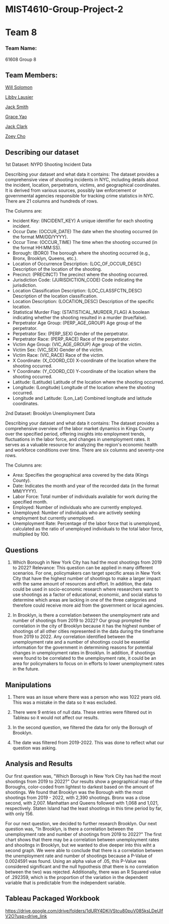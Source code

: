 # MIST4610-Group-Project-2
# Team 8

### Team Name:

61608 Group 8

## Team Members:
 
[Will Solomon](https://github.com/Willtsolomon)

[Libby Lausier](https://github.com/libbylausier)

[Jack Smith](https://github.com/jacklsmith14)

[Grace Yao](https://github.com/graceyao2)

[Jack Clark](https://github.com/JackClark12)

[Zoey Cho](https://github.com/hc29584)


## Describing our dataset
1st Dataset: NYPD Shooting Incident Data

Describing your dataset and what data it contains: The dataset provides a comprehensive view of shooting incidents in NYC, including details about the incident, location, perpetrators, victims, and geographical coordinates. It is derived from various sources, possibly law enforcement or governmental agencies responsible for tracking crime statistics in NYC. There are 21 columns and hundreds of rows.

The Columns are:

- Incident Key: (INCIDENT_KEY) A unique identifier for each shooting incident.
- Occur Date: (OCCUR_DATE) The date when the shooting occurred (in the format MM/DD/YYYY).
- Occur Time: (OCCUR_TIME) The time when the shooting occurred (in the format HH:MM:SS).
- Borough: (BORO) The borough where the shooting occurred (e.g., Bronx, Brooklyn, Queens, etc.).
- Location of Occurrence Description: (LOC_OF_OCCUR_DESC) Description of the location of the shooting.
- Precinct: (PRECINCT) The precinct where the shooting occurred.
- Jurisdiction Code: (JURISDICTION_CODE) Code indicating the jurisdiction.
- Location Classification Description: (LOC_CLASSFCTN_DESC) Description of the location classification.
- Location Description: (LOCATION_DESC) Description of the specific location.
- Statistical Murder Flag: (STATISTICAL_MURDER_FLAG) A boolean indicating whether the shooting resulted in a murder (true/false).
- Perpetrator Age Group: (PERP_AGE_GROUP) Age group of the perpetrator.
- Perpetrator Sex: (PERP_SEX) Gender of the perpetrator.
- Perpetrator Race: (PERP_RACE) Race of the perpetrator.
- Victim Age Group: (VIC_AGE_GROUP) Age group of the victim.
- Victim Sex: (VIC_SEX) Gender of the victim.
- Victim Race: (VIC_RACE) Race of the victim.
- X Coordinate: (X_COORD_CD) X-coordinate of the location where the shooting occurred.
- Y Coordinate: (Y_COORD_CD) Y-coordinate of the location where the shooting occurred.
- Latitude: (Latitude) Latitude of the location where the shooting occurred.
- Longitude: (Longitude) Longitude of the location where the shooting occurred.
- Longitude and Latitude: (Lon_Lat) Combined longitude and latitude coordinates.

2nd Dataset: Brooklyn Unemployment Data

Describing your dataset and what data it contains: The dataset provides a comprehensive overview of the labor market dynamics in Kings County over the specified period, offering insights into employment trends, fluctuations in the labor force, and changes in unemployment rates. It serves as a valuable resource for analyzing the region's economic health and workforce conditions over time. There are six columns and seventy-one rows.

The Columns are:

- Area: Specifies the geographical area covered by the data (Kings County).
- Date: Indicates the month and year of the recorded data (in the format MM/YYYY). 
- Labor Force: Total number of individuals available for work during the specified month.
- Employed: Number of individuals who are currently employed.
- Unemployed: Number of individuals who are actively seeking employment but currently unemployed.
- Unemployment Rate: Percentage of the labor force that is unemployed, calculated as the ratio of unemployed individuals to the total labor force, multiplied by 100.


## Questions
 1. Which Borough in New York City has had the most shootings from 2019 to 2022?
    Relevance: This question can be applied in many different scenarios. For one, policymakers can target specific areas in New York City that have the highest number of shootings to make a larger impact with the same amount of resources and effort. In addition, the data could be used in socio-economic research where researchers want to use shootings as a factor of educational, economic, and social status to determine which areas are lacking in one of the three categories and therefore could receive more aid from the government or local agencies.
    
 2. In Brooklyn, is there a correlation between the unemployment rate and number of shootings from 2019 to 2022?
    Our group prompted the correlation in the city of Brooklyn because it has the highest number of shootings of all other cities represented in the data during the timeframe from 2019 to 2022. Any correlation identified between the unemployment rate and a number of shootings could be essential information for the government in determining reasons for potential changes in unemployment rates in Brooklyn. In addition, if shootings were found to be correlated to the unemployment rate, it could be an area for policymakers to focus on in efforts to lower unemployment rates in the future.
    
## Manipulations

1. There was an issue where there was a person who was 1022 years old. This was a mistake in the data so it was excluded. 

2. There were 9 entries of null data. These entries were filtered out in Tableau so it would not affect our results.
   
3. In the second question, we filtered the data for only the Borough of Brooklyn.

4. The date was filtered from 2019-2022. This was done to reflect what our question was asking.

 ## Analysis and Results 

Our first question was, "Which Borough in New York City has had the most shootings from 2019 to 2022?" Our results show a geographical map of the Boroughs, color-coded from lightest to darkest based on the amount of shootings. We found that Brooklyn was the Borough with the most shootings from 2019 - 2022, with 2,390 shootings. Bronx was a close second, with 2,007. Manhattan and Queens followed with 1,068 and 1,021, respectively. Staten Island had the least shootings in this time period by far, with only 156.

For our next question, we decided to further research Brooklyn. Our next question was, "In Brooklyn, is there a correlation between the unemployment rate and number of shootings from 2019 to 2022?" The first chart shows that there may be a correlation between unemployment rates and shooitngs in Brooklyn, but we wanted to dive deeper into this wiht a second graph. We were able to conclude that there is a correlation between the unemployment rate and number of shootings because a P-Value of 0.0024591 was found. Using an alpha value of .05, this P-Value was considered significant and the null hypothesis (that there is no correlation between the two) was rejected. Additionally, there was an R Squared value of .292359, which is the proportion of the variation in the dependent variable that is predictable from the independent variable. 
 

## Tableau Packaged Workbook
https://drive.google.com/drive/folders/1dURY4DKiVStcu80puV085ksLDeUlfV2O?usp=drive_link
